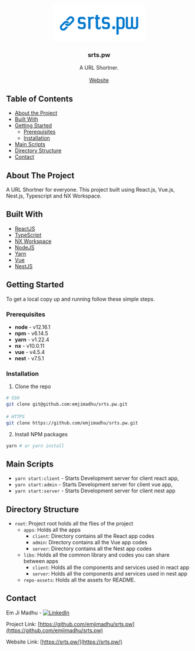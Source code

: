 <!-- PROJECT LOGO -->
<br />
<p align="center">
  <a href="https://github.com/emjimadhu/corona-tracker">
    <img src="repo-assets/logo.png" alt="Logo" width="250">
  </a>

  <h3 align="center">srts.pw</h3>

  <p align="center">
    A URL Shortner.
    <br />
    <br />
    <a href="https://srts.pw/">Website</a>
  </p>
</p>



<!-- TABLE OF CONTENTS -->
## Table of Contents

* [About the Project](#about-the-project)
 * [Built With](#built-with)
* [Getting Started](#getting-started)
  * [Prerequisites](#prerequisites)
  * [Installation](#installation)
* [Main Scripts](#main-scripts)
* [Directory Structure](#directory-structure)
* [Contact](#contact)



<!-- ABOUT THE PROJECT -->
## About The Project

A URL Shortner for everyone. This project built using React.js, Vue.js, Nest.js, Typescript and NX Workspace.

## Built With

* [ReactJS](https://reactjs.org/)
* [TypeScript](https://www.typescriptlang.org/)
* [NX Workspace](https://nx.dev/react)
* [NodeJS](https://nodejs.org)
* [Yarn](https://yarnpkg.com)
* [Vue](https://vuejs.org)
* [NestJS](https://nestjs.com/)


<!-- GETTING STARTED -->
## Getting Started

To get a local copy up and running follow these simple steps.

### Prerequisites

- **node** - v12.16.1
- **npm** - v6.14.5
- **yarn** - v1.22.4
- **nx** - v10.0.11
- **vue** - v4.5.4
- **nest** - v7.5.1

### Installation

1. Clone the repo

```sh
# SSH
git clone git@github.com:emjimadhu/srts.pw.git

# HTTPS
git clone https://github.com/emjimadhu/srts.pw.git
```

2. Install NPM packages

```sh
yarn # or yarn install
```

## Main Scripts

* `yarn start:client` - Starts Development server for client react app,
* `yarn start:admin` - Starts Development server for client vue app,
* `yarn start:server` - Starts Development server for client nest app

## Directory Structure

- `root`: Project root holds all the flies of the project
  - `apps`: Holds all the apps
    - `client`: Directory contains all the React app codes
    - `admin`: Directory contains all the Vue app codes
    - `server`: Directory contains all the Nest app codes
  - `libs`: Holds all the common library and codes you can share between apps
    - `client`: Holds all the components and services used in react app
    - `server`: Holds all the components and services used in nest app
  - `repo-assets`: Holds all the assets for README.



<!-- CONTACT -->
## Contact

Em Ji Madhu - [![LinkedIn][linkedin-shield]][linkedin-url]

Project Link: [https://github.com/emjimadhu/srts.pw](https://github.com/emjimadhu/srts.pw)

Website Link: [https://srts.pw/](https://srts.pw/)


<!-- MARKDOWN LINKS & IMAGES -->
<!-- https://www.markdownguide.org/basic-syntax/#reference-style-links -->
[product-screenshot]: repo-assets/screenshot.png
[linkedin-shield]: https://img.shields.io/badge/-LinkedIn-black.svg?style=flat-square&logo=linkedin&colorB=1
[linkedin-url]: https://www.linkedin.com/in/em-ji-madhu-8b007456/
